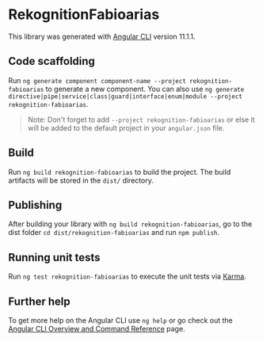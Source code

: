 # RekognitionFabioarias

This library was generated with [Angular CLI](https://github.com/angular/angular-cli) version 11.1.1.

## Code scaffolding

Run `ng generate component component-name --project rekognition-fabioarias` to generate a new component. You can also use `ng generate directive|pipe|service|class|guard|interface|enum|module --project rekognition-fabioarias`.
> Note: Don't forget to add `--project rekognition-fabioarias` or else it will be added to the default project in your `angular.json` file. 

## Build

Run `ng build rekognition-fabioarias` to build the project. The build artifacts will be stored in the `dist/` directory.

## Publishing

After building your library with `ng build rekognition-fabioarias`, go to the dist folder `cd dist/rekognition-fabioarias` and run `npm publish`.

## Running unit tests

Run `ng test rekognition-fabioarias` to execute the unit tests via [Karma](https://karma-runner.github.io).

## Further help

To get more help on the Angular CLI use `ng help` or go check out the [Angular CLI Overview and Command Reference](https://angular.io/cli) page.
